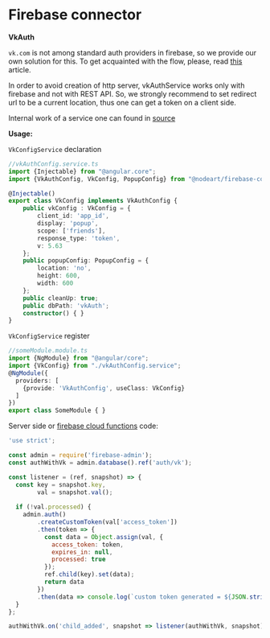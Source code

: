 # Firebase connector

**VkAuth**

`vk.com` is not among standard auth providers in firebase, so we provide our own solution for 
this. To get acquainted with the flow, please, read [this](https://vk.com/dev/implicit_flow_user) article.

In order to avoid creation of http server, vkAuthService works only with firebase and not with REST API.
So, we strongly recommend to set redirect url to be a current location, thus one can get a token on a client side.

Internal work of a service one can found in [source](./src/authMethods/vk.ts)

**Usage:**

`VkConfigService` declaration
```typescript
//vkAuthConfig.service.ts
import {Injectable} from "@angular.core";
import {VkAuthConfig, VkConfig, PopupConfig} from "@nodeart/firebase-connector";

@Injectable()
export class VkConfig implements VkAuthConfig {
    public vkConfig : VkConfig = {
        client_id: 'app_id',
        display: 'popup',
        scope: ['friends'],
        response_type: 'token',
        v: 5.63
    };
    public popupConfig: PopupConfig = {
        location: 'no',
        height: 600,
        width: 600
    };
    public cleanUp: true;
    public dbPath: 'vkAuth';
    constructor() { }
}
```
`VkConfigService` register
```typescript
//someModule.module.ts
import {NgModule} from "@angular/core";
import {VkConfig} from "./vkAuthConfig.service";
@NgModule({
  providers: [
    {provide: 'VkAuthConfig', useClass: VkConfig}
  ]
})
export class SomeModule { }
```

Server side or [firebase cloud functions](https://firebase.google.com/docs/functions/) code:
```javascript
'use strict';

const admin = require('firebase-admin');
const authWithVk = admin.database().ref('auth/vk');

const listener = (ref, snapshot) => {
  const key = snapshot.key,
        val = snapshot.val();
        
  if (!val.processed) {
    admin.auth()
        .createCustomToken(val['access_token'])
        .then(token => {
          const data = Object.assign(val, {
            access_token: token,
            expires_in: null,
            processed: true
          });
          ref.child(key).set(data);
          return data
        })
        .then(data => console.log(`custom token generated = ${JSON.stringify(data)}`))
  }
};

authWithVk.on('child_added', snapshot => listener(authWithVk, snapshot));
```